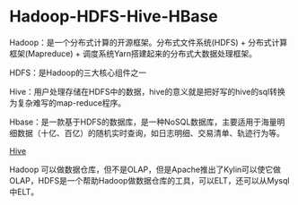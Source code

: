 # Hadoop-HDFS-Hive-HBase

Hadoop：是一个分布式计算的开源框架。分布式文件系统(HDFS) + 分布式计算框架(Mapreduce) + 调度系统Yarn搭建起来的分布式大数据处理框架。

HDFS：是Hadoop的三大核心组件之一

Hive：用户处理存储在HDFS中的数据，hive的意义就是把好写的hive的sql转换为复杂难写的map-reduce程序。

Hbase：是一款基于HDFS的数据库，是一种NoSQL数据库，主要适用于海量明细数据（十亿、百亿）的随机实时查询，如日志明细、交易清单、轨迹行为等。

[Hive](../Hive/Hive.md)


Hadoop 可以做数据仓库，但不是OLAP，但是Apache推出了Kylin可以使它做OLAP，HDFS是一个帮助Hadoop做数据仓库的工具，可以ELT，还可以从Mysql中ELT。